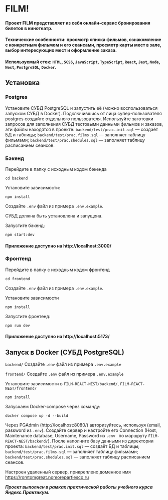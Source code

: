 # FILM!

#### Проект FILM представляет из себя онлайн-сервис бронирования билетов в кинотеатр.
#### Технические особенности: просмотр списка фильмов, ознакомление с конкретным фильмом и его сеансами, просмотр карты мест в зале, выбор интересующих мест и оформление заказа.
#### Используемый стек: `HTML`, `SCSS`, `JavaScript`, `TypeScript`, `React`, `Jest`, `Node`, `Nest`, `PostgreSQL`, `Docker`.

## Установка

### Postgres

Установите СУБД PostgreSQL и запустить её (можно воспользоваться запуском СУБД в Docker). Подключившись от лица супер-пользователя postgres создайте отдельного пользователя.
Используйте заготовки запросов для заполнения СУБД тестовыми данными фильмов и заказов, эти файлы находятся в проекте:
`backend/test/prac.init.sql` — создаёт БД и таблицы;
`backend/test/prac.films.sql` — заполняет таблицу фильмами;
`backend/test/prac.shedules.sql` — заполняет таблицу расписанием сеансов.

### Бэкенд

Перейдите в папку с исходным кодом бэкенда

`cd backend`

Установите зависимости:

`npm install`

Создайте `.env` файл из примера `.env.example`.

СУБД должна быть установлена и запущена.

Запустите бэкенд:

`npm start:dev`

#### Приложение доступно на http://localhost:3000/

### Фронтенд

Перейдите в папку с исходным кодом фронтенд

`cd frontend`

Создайте `.env` файл из примера `.env.example`.

Установите зависимости

`npm install`

Запустите фронтенд:

`npm run dev`

#### Приложение доступно на http://localhost:5173/

## Запуск в Docker (СУБД PostgreSQL)

`backend/`
Создайте `.env` файл из примера `.env.example`

`frontend/`
Создайте `.env` файл из примера `.env.example`

Установите зависимости в `FILM-REACT-NEST/backend/`, `FILM-REACT-NEST/frontend/`

`npm install`

Запускаем Docker-compose через команду:

`docker compose up -d --build`

Через PGAdmin (http://localhost:8080/) авторизуйтесь, используя (email, password из `.env`).
Создайте сервер и настройте его Connection (Host, Maintenance database, Username, Password из `.env ` по маршруту `FILM-REACT-NEST/backend/`).
После наполните базу данными из директории проекта:
`backend/test/prac.init.sql` — создаёт БД и таблицы;
`backend/test/prac.films.sql` — заполняет таблицу фильмами;
`backend/test/prac.shedules.sql` — заполняет таблицу расписанием сеансов.

Настроен удаленный сервер, прикреплено доменное имя https://romtomgreat.nomorepartiesco.ru

**_Проект выполнен в рамках практической работы учебного курса Яндекс.Практикум._**